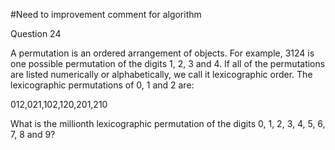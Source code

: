 #Need to improvement comment for algorithm

Question 24

A permutation is an ordered arrangement of objects. For example, 3124 is one possible permutation of the digits 1, 2, 3 and 4. If all of the permutations are listed numerically or alphabetically, we call it lexicographic order. The lexicographic permutations of 0, 1 and 2 are:

012,021,102,120,201,210

What is the millionth lexicographic permutation of the digits 0, 1, 2, 3, 4, 5, 6, 7, 8 and 9?


